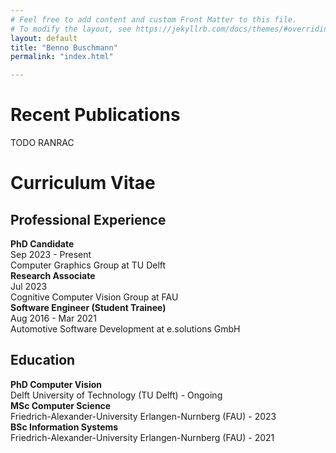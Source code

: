 ```yaml
---
# Feel free to add content and custom Front Matter to this file.
# To modify the layout, see https://jekyllrb.com/docs/themes/#overriding-theme-defaults
layout: default
title: "Benno Buschmann"
permalink: "index.html"

---
```

<h1>Recent Publications</h1>
TODO RANRAC


<h1>Curriculum Vitae</h1>
<h2>Professional Experience</h2>
<section>
<b>PhD Candidate</b><br>
Sep 2023 - Present<br>
Computer Graphics Group at TU Delft
</section>

<section>
<b>Research Associate</b><br>
Jul 2023<br>
Cognitive Computer Vision Group at FAU
</section>

<section>
<b>Software Engineer (Student Trainee)</b><br>
Aug 2016 - Mar 2021<br>
Automotive Software Development at e.solutions GmbH
</section>

<h2>Education</h2>
<section>
<b>PhD Computer Vision</b><br>
Delft University of Technology (TU Delft) - Ongoing
</section>

<section>
<b>MSc Computer Science</b><br>
Friedrich-Alexander-University Erlangen-Nurnberg (FAU) - 2023
</section>

<section>
<b>BSc Information Systems</b><br>
Friedrich-Alexander-University Erlangen-Nurnberg (FAU) - 2021
</section>


